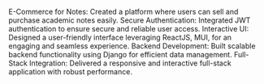 E-Commerce for Notes: Created a platform where users can sell and purchase academic notes easily.
Secure Authentication: Integrated JWT authentication to ensure secure and reliable user access.
Interactive UI: Designed a user-friendly interface leveraging ReactJS, MUI, for an engaging and seamless experience.
Backend Development: Built scalable backend functionality using Django for efficient data management.
Full-Stack Integration: Delivered a responsive and interactive full-stack application with robust performance.
